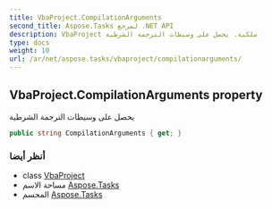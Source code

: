 ```yaml
---
title: VbaProject.CompilationArguments
second_title: Aspose.Tasks لمرجع .NET API
description: VbaProject ملكية. يحصل على وسيطات الترجمة الشرطية
type: docs
weight: 10
url: /ar/net/aspose.tasks/vbaproject/compilationarguments/
---
```

## VbaProject.CompilationArguments property

يحصل على وسيطات الترجمة الشرطية

```csharp
public string CompilationArguments { get; }
```

### أنظر أيضا

* class [VbaProject](../)
* مساحة الاسم [Aspose.Tasks](../../vbaproject/)
* المجسم [Aspose.Tasks](../../../)


